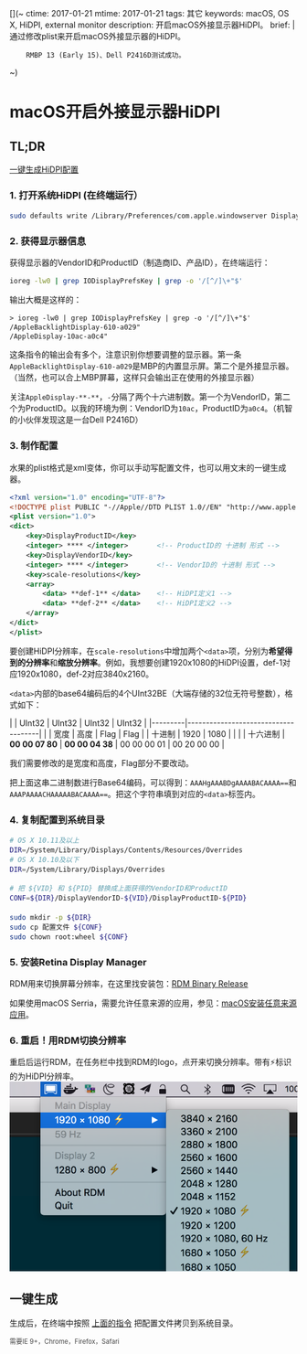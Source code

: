 [](~
    ctime: 2017-01-21
    mtime: 2017-01-21
    tags: 其它
    keywords: macOS, OS X, HiDPI, external monitor
    description: 开启macOS外接显示器HiDPI。
    brief: |
        通过修改plist来开启macOS外接显示器的HiDPI。

        RMBP 13 (Early 15)、Dell P2416D测试成功。
~)

macOS开启外接显示器HiDPI
===

## TL;DR
[一键生成HiDPI配置](#one-key)

### 1. 打开系统HiDPI (在终端运行）
```bash
sudo defaults write /Library/Preferences/com.apple.windowserver DisplayResolutionEnabled -bool YES
```

### 2. 获得显示器信息

获得显示器的VendorID和ProductID（制造商ID、产品ID），在终端运行：

```bash
ioreg -lw0 | grep IODisplayPrefsKey | grep -o '/[^/]\+"$'
```

输出大概是这样的：
```text
> ioreg -lw0 | grep IODisplayPrefsKey | grep -o '/[^/]\+"$'
/AppleBacklightDisplay-610-a029"
/AppleDisplay-10ac-a0c4"
```

这条指令的输出会有多个，注意识别你想要调整的显示器。第一条`AppleBacklightDisplay-610-a029`是MBP的内置显示屏。第二个是外接显示器。（当然，也可以合上MBP屏幕，这样只会输出正在使用的外接显示器）

关注`AppleDisplay-**-**`，`-`分隔了两个十六进制数。第一个为VendorID，第二个为ProductID。以我的环境为例：VendorID为`10ac`，ProductID为`a0c4`。（机智的小伙伴发现这是一台Dell P2416D）

### 3. 制作配置
水果的plist格式是xml变体，你可以手动写配置文件，也可以用文末的一键生成器。

```xml
<?xml version="1.0" encoding="UTF-8"?>
<!DOCTYPE plist PUBLIC "-//Apple//DTD PLIST 1.0//EN" "http://www.apple.com/DTDs/PropertyList-1.0.dtd">
<plist version="1.0">
<dict>
    <key>DisplayProductID</key>
    <integer> **** </integer>       <!-- ProductID的 十进制 形式 -->
    <key>DisplayVendorID</key>
    <integer> **** </integer>       <!-- VendorID的 十进制 形式 -->
    <key>scale-resolutions</key>
    <array>
        <data> **def-1** </data>    <!-- HiDPI定义1 -->
        <data> **def-2** </data>    <!-- HiDPI定义2 -->
    </array>
</dict>
</plist>
```

要创建HiDPI分辨率，在`scale-resolutions`中增加两个`<data>`项，分别为**希望得到的分辨率**和**缩放分辨率**。例如，我想要创建1920x1080的HiDPI设置，def-1对应1920x1080，def-2对应3840x2160。

`<data>`内部的base64编码后的4个UInt32BE（大端存储的32位无符号整数），格式如下：

|         | UInt32 | UInt32 | UInt32 | UInt32   |
|---------|-------------------------------------|
|         |  宽度  |  高度  |  Flag   |  Flag    |
| 十进制   | 1920  | 1080   |         |          |
| 十六进制 | **00 00 07 80** | **00 00 04 38** | 00 00 00 01 | 00 20 00 00 |

我们需要修改的是宽度和高度，Flag部分不要改动。

把上面这串二进制数进行Base64编码，可以得到：`AAAHgAAABDgAAAABACAAAA==`和`AAAPAAAACHAAAAABACAAAA==`。把这个字符串填到对应的`<data>`标签内。


[](< #copy-conf >)
### 4. 复制配置到系统目录
```bash
# OS X 10.11及以上
DIR=/System/Library/Displays/Contents/Resources/Overrides
# OS X 10.10及以下
DIR=/System/Library/Displays/Overrides

# 把 ${VID} 和 ${PID} 替换成上面获得的VendorID和ProductID
CONF=${DIR}/DisplayVendorID-${VID}/DisplayProductID-${PID}

sudo mkdir -p ${DIR}
sudo cp 配置文件 ${CONF}
sudo chown root:wheel ${CONF}
```

### 5. 安装Retina Display Manager
RDM用来切换屏幕分辨率，在这里找安装包：[RDM Binary Release](http://avi.alkalay.net/software/RDM/)

如果使用macOS Serria，需要允许任意来源的应用，参见：[macOS安装任意来源应用](http://osxdaily.com/2016/09/27/allow-apps-from-anywhere-macos-gatekeeper/)。

### 6. 重启！用RDM切换分辨率
重启后运行RDM，在任务栏中找到RDM的logo，点开来切换分辨率。带有⚡️标识的为HiDPI分辨率。
![RDM Screenshot](./RDM-screenshot.png)


[](< #one-key >)
## 一键生成

生成后，在终端中按照 [上面的指令](#copy-conf) 把配置文件拷贝到系统目录。

<div class="hint">需要IE 9+，Chrome，Firefox，Safari</div><div id="onekey-gen"></div>

<style>
.hint {
  margin: .5em 0;
  font-size: 80%;
  font-weight: initial;
  opacity: 0.8;
}
</style>

<script>
'use strict'
;(function(){

var PLACEHOLDER = '1920 1080, 1600 900'
var STYLE_FORM = { display: 'inline-block' }
var STYLE_LABEL = { display: 'block' }
var STYLE_FIELD_NAME_INLINE = { display: 'inline-block', width: '10ch', textAlign: 'right', marginRight: '1ch' }
var STYLE_BUTTON = { display: 'block', height: '2em', padding: '0 2ch', margin: '.5em auto', textAlign: 'center', cursor: 'pointer' }
var STYLE_RESOLUTION_LIST = { width: '40ch', maxWidth: '100%' }

function $(sel) {
    return document.querySelector(sel)
}

function createStyleString(style) {
    function camelCaseToHyphen(str) { return str.replace(/[A-Z]/, function(r) { return '-'+r.toLowerCase() }) }
    var decls = []
    for (var key in style)
        decls.push( camelCaseToHyphen(key) + ':' + style[key] )
    return decls.join('; ')
}

function $el(decl, refs, models) {
    refs = refs || {}
    models = models || {}

    var tag = decl.tag || 'div'
    var html = decl.html
    var children = decl.children || []
    var classes = decl.class || decl.classes || []
    var attrs = decl.attrs || {}
    var ref = decl.ref
    var model = decl.model
    var style = decl.style || {}

    var el = document.createElement(tag)

    if (classes)
        attrs.class = typeof classes === 'string' ? classes : classes.join(' ')

    if (style)
        attrs.style = createStyleString(style)

    for (var key in attrs)
        el.setAttribute(key, String(attrs[key]))

    if (html)
        el.innerHTML = html
    else
        children.forEach( function(child){ el.appendChild( $el(child, refs, models) ) } )

    if (ref)
        refs[ref] = el

    if (model)
        el.addEventListener('input', function(e) { models[model] = e.target.value } )

    return el
}

function saveAsFile(blob, filename) {
    if (navigator.msSaveBlob) {
        navigator.msSaveBlob(blob, filename)
    } else {
        var link = document.createElement('a')
        var url = URL.createObjectURL(blob)
        link.setAttribute('href', url)
        link.setAttribute('download', filename)
        link.style.display = 'none'
        document.body.appendChild(link)
        link.click()
        document.body.removeChild(link)
    }
}

document.addEventListener('DOMContentLoaded', function() {
    console.log('onekey-gen: injecting')

    var refs = {}, models = {}

    // initialize
    $('#onekey-gen').appendChild( $el({
        tag: 'form',
        style: STYLE_FORM,
        children: [
            { tag: 'label',
              style: STYLE_LABEL,
              children: [
                  { tag: 'span', style: STYLE_FIELD_NAME_INLINE, html: 'VendorID' },
                  { tag: 'input', model: 'vid', attrs: { placeholder: '10ac', type: 'text', maxlength: 4 } }
              ]
            },
            { tag: 'label',
              style: STYLE_LABEL,
              children: [
                  { tag: 'span', style: STYLE_FIELD_NAME_INLINE, html: 'ProductID' },
                  { tag: 'input', model: 'pid', attrs: { placeholder: 'a0c4', type: 'text', maxlength: 4 } }
              ]
            },
            { tag: 'label',
              style: STYLE_LABEL,
              children: [
                  { tag: 'span', style: STYLE_FIELD_NAME_INLINE, html: '分辨率' },
                  { tag: 'input', model: 'resolution', style: STYLE_RESOLUTION_LIST, attrs: { placeholder: PLACEHOLDER } }
              ]
            },
            { tag: 'button',
              ref: 'generate',
              style: STYLE_BUTTON,
              html: '生成&amp;下载配置'
            }
        ]
    }, refs, models) )

    function generatePlist(vid, pid, resolutions) {
        function getResolutionBase64(w, h) {
            var buf = new ArrayBuffer(16)
            var view = new DataView(buf)
            view.setUint32(0, Number(w))
            view.setUint32(4, Number(h))
            view.setUint32(8, 1)
            view.setUint32(12, 0x00200000)
            return btoa(String.fromCharCode.apply(null, new Uint8Array(buf)))
        }

        var result = ''
        function L(str) { return result = result + str + '\n' }
        L('<?xml version="1.0" encoding="UTF-8"?>')
        L('<!DOCTYPE plist PUBLIC "-//Apple//DTD PLIST 1.0//EN" "http://www.apple.com/DTDs/PropertyList-1.0.dtd">')
        L('<!-- Generated Using: ' + window.location.href + ' -->')
        L('<!-- By wacky6 -->')
        L('<plist version="1.0">')
        L('<dict>')
        L('    <key>DisplayVendorID</key>')
        L('    <integer>' + Number(vid).toString(10) + '</integer>')
        L('    <key>DisplayProductID</key>')
        L('    <integer>' + Number(pid).toString(10) + '</integer>')
        L('    <key>scale-resolutions</key>')
        L('    <array>')

        resolutions.forEach( function(res) {
            L('        <data>' + getResolutionBase64(res[0], res[1]) + '</data>    <!-- ' + res[0] + 'x' + res[1] + ' -->')
            L('        <data>' + getResolutionBase64(res[0]*2, res[1]*2) + '</data>')
        } )

        L('    </array>')
        L('</dict>')
        L('</plist>')

        return result
    }

    refs.generate.addEventListener('click', function(e) {
        e.preventDefault()

        var re_hex = /^[0-9a-z]+$/
        var re_resolution = /^([0-9]+\s+[0-9]+\s*,\s*)*[0-9]+\s+[0-9]+$/

        var _vid = (models.vid || '').toLowerCase()
        var _pid = (models.pid || '').toLowerCase()
        var _resolution = models.resolution || ''

        // check input
        if ( ! re_hex.test(_vid) )
            return alert('VendorID格式不正确')

        if ( ! re_hex.test(_pid) )
            return alert('ProductID格式不正确')

        if ( ! re_resolution.test(_resolution) )
            return alert('分辨率列表格式不正确。请用英文逗号分隔多个分辨率。')

        var vid = parseInt(_vid, 16)
        var pid = parseInt(_pid, 16)
        var resolutions = _resolution.split(/\s*[,]\s*/g).map( function(s){ return s.split(/\s+/).map( Number ) } )

        var conf = generatePlist(vid, pid, resolutions)
        var blob = new Blob( [conf], { type: 'application/x-plist' } )
        var filename = 'DisplayProductID-' + Number(pid).toString(16)

        saveAsFile(blob, filename)

        alert('配置文件已下载为：'+filename)
    })
})

})();
</script>
